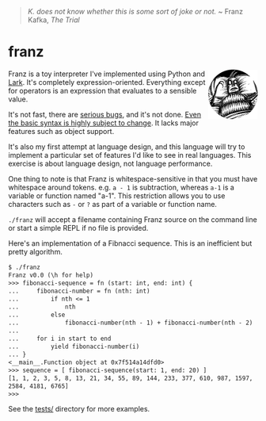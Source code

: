 > _K. does not know whether this is some sort of joke or not._ ~ Franz Kafka, _The Trial_

# franz
<img align="right" width="100" height="100" src="https://github.com/cwells/franz/blob/master/franz.png">

Franz is a toy interpreter I've implemented using Python and [Lark](https://github.com/erezsh/lark). It's completely
expression-oriented. Everything except for operators is an expression that evaluates to a sensible value. 

It's not fast, there are [serious bugs](https://github.com/cwells/franz/issues/1), and it's not done. [Even the basic 
syntax is highly subject to change](https://github.com/cwells/franz/issues/2). It lacks major features 
such as object support.

It's also my first attempt at language design, and this 
language will try to implement a particular set of features 
I'd like to see in real languages. This exercise is about language design, not language performance.

One thing to note is that Franz is whitespace-sensitive in that you must have whitespace around tokens.
e.g. `a - 1` is subtraction, whereas `a-1` is a variable or function named "a-1". This restriction allows
you to use characters such as `-` or `?` as part of a variable or function name.

`./franz` will accept a filename containing Franz source on the command line or 
start a simple REPL if no file is provided.

Here's an implementation of a Fibnacci sequence. This is an inefficient but pretty algorithm.

```
$ ./franz 
Franz v0.0 (\h for help)
>>> fibonacci-sequence = fn (start: int, end: int) {
...     fibonacci-number = fn (nth: int)
...         if nth <= 1
...             nth
...         else
...             fibonacci-number(nth - 1) + fibonacci-number(nth - 2)
... 
...     for i in start to end
...         yield fibonacci-number(i)
... }
<__main__.Function object at 0x7f514a14dfd0>
>>> sequence = [ fibonacci-sequence(start: 1, end: 20) ]
[1, 1, 2, 3, 5, 8, 13, 21, 34, 55, 89, 144, 233, 377, 610, 987, 1597, 2584, 4181, 6765]
>>> 
```

See the [tests/](https://github.com/cwells/franz/tree/master/tests) directory for more examples.

